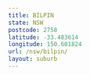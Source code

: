 ```yaml
---
title: BILPIN
state: NSW
postcode: 2758
latitude: -33.483614
longitude: 150.601824
url: /nsw/bilpin/
layout: suburb
---
```

